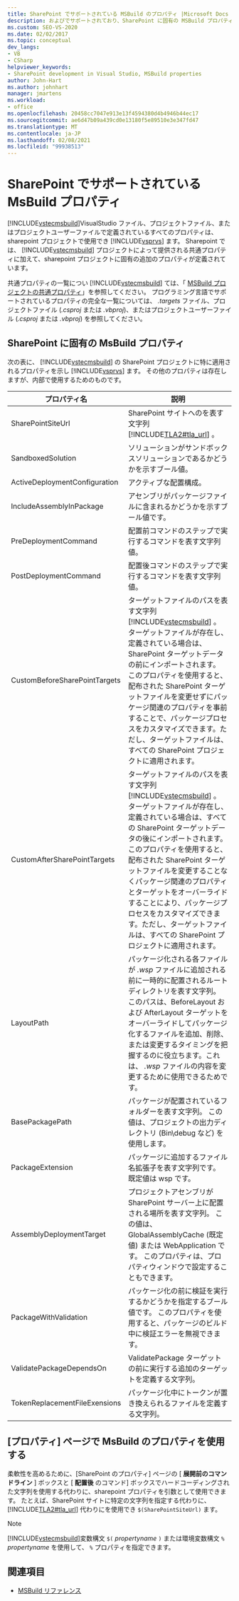 ```yaml
---
title: SharePoint でサポートされている MSBuild のプロパティ |Microsoft Docs
description: およびでサポートされており、SharePoint に固有の MSBuild プロパティの名前と説明の一覧を読み取ります。
ms.custom: SEO-VS-2020
ms.date: 02/02/2017
ms.topic: conceptual
dev_langs:
- VB
- CSharp
helpviewer_keywords:
- SharePoint development in Visual Studio, MSBuild properties
author: John-Hart
ms.author: johnhart
manager: jmartens
ms.workload:
- office
ms.openlocfilehash: 20458cc7047e913e13f4594380d4b4946b44ec17
ms.sourcegitcommit: ae6d47b09a439cd0e13180f5e89510e3e347fd47
ms.translationtype: MT
ms.contentlocale: ja-JP
ms.lasthandoff: 02/08/2021
ms.locfileid: "99938513"
---
```

# <a name="msbuild-properties-supported-by-sharepoint"></a>SharePoint でサポートされている MsBuild プロパティ
  [!INCLUDE[vstecmsbuild](../sharepoint/includes/vstecmsbuild-md.md)]VisualStudio ファイル、プロジェクトファイル、またはプロジェクトユーザーファイルで定義されているすべてのプロパティは、sharepoint プロジェクトで使用でき [!INCLUDE[vsprvs](../sharepoint/includes/vsprvs-md.md)] ます。 Sharepoint では、 [!INCLUDE[vstecmsbuild](../sharepoint/includes/vstecmsbuild-md.md)] プロジェクトによって提供される共通プロパティに加えて、sharepoint プロジェクトに固有の追加のプロパティが定義されています。

 共通プロパティの一覧につい [!INCLUDE[vstecmsbuild](../sharepoint/includes/vstecmsbuild-md.md)] ては、「 [MSBuild プロジェクトの共通プロパティ](/previous-versions/dotnet/netframework-4.0/bb629394(v=vs.100))」を参照してください。 プログラミング言語でサポートされているプロパティの完全な一覧については、 *.targets* ファイル、プロジェクトファイル (*.csproj* または *.vbproj*)、またはプロジェクトユーザーファイル (*.csproj* または *.vbproj*) を参照してください。

## <a name="msbuild-properties-specific-to-sharepoint"></a>SharePoint に固有の MsBuild プロパティ
 次の表に、 [!INCLUDE[vstecmsbuild](../sharepoint/includes/vstecmsbuild-md.md)] の SharePoint プロジェクトに特に適用されるプロパティを示し [!INCLUDE[vsprvs](../sharepoint/includes/vsprvs-md.md)] ます。 その他のプロパティは存在しますが、内部で使用するためのものです。

|プロパティ名|説明|
|-------------------|-----------------|
|SharePointSiteUrl|SharePoint サイトへのを表す文字列 [!INCLUDE[TLA2#tla_url](../sharepoint/includes/tla2sharptla-url-md.md)] 。|
|SandboxedSolution|ソリューションがサンドボックスソリューションであるかどうかを示すブール値。|
|ActiveDeploymentConfiguration|アクティブな配置構成。|
|IncludeAssemblyInPackage|アセンブリがパッケージファイルに含まれるかどうかを示すブール値です。|
|PreDeploymentCommand|配置前コマンドのステップで実行するコマンドを表す文字列値。|
|PostDeploymentCommand|配置後コマンドのステップで実行するコマンドを表す文字列値。|
|CustomBeforeSharePointTargets|ターゲットファイルのパスを表す文字列 [!INCLUDE[vstecmsbuild](../sharepoint/includes/vstecmsbuild-md.md)] 。 ターゲットファイルが存在し、定義されている場合は、SharePoint ターゲットデータの前にインポートされます。 このプロパティを使用すると、配布された SharePoint ターゲットファイルを変更せずにパッケージ関連のプロパティを事前することで、パッケージプロセスをカスタマイズできます。ただし、ターゲットファイルは、すべての SharePoint プロジェクトに適用されます。|
|CustomAfterSharePointTargets|ターゲットファイルのパスを表す文字列 [!INCLUDE[vstecmsbuild](../sharepoint/includes/vstecmsbuild-md.md)] 。 ターゲットファイルが存在し、定義されている場合は、すべての SharePoint ターゲットデータの後にインポートされます。 このプロパティを使用すると、配布された SharePoint ターゲットファイルを変更することなくパッケージ関連のプロパティとターゲットをオーバーライドすることにより、パッケージプロセスをカスタマイズできます。ただし、ターゲットファイルは、すべての SharePoint プロジェクトに適用されます。|
|LayoutPath|パッケージ化される各ファイルが *.wsp* ファイルに追加される前に一時的に配置されるルートディレクトリを表す文字列。 このパスは、BeforeLayout および AfterLayout ターゲットをオーバーライドしてパッケージ化するファイルを追加、削除、または変更するタイミングを把握するのに役立ちます。これは、 *.wsp* ファイルの内容を変更するために使用できるためです。|
|BasePackagePath|パッケージが配置されているフォルダーを表す文字列。 この値は、プロジェクトの出力ディレクトリ (Bin\debug など) を使用します。|
|PackageExtension|パッケージに追加するファイル名拡張子を表す文字列です。 既定値は wsp です。|
|AssemblyDeploymentTarget|プロジェクトアセンブリが SharePoint サーバー上に配置される場所を表す文字列。 この値は、GlobalAssemblyCache (既定値) または WebApplication です。 このプロパティは、プロパティウィンドウで設定することもできます。|
|PackageWithValidation|パッケージ化の前に検証を実行するかどうかを指定するブール値です。 このプロパティを使用すると、パッケージのビルド中に検証エラーを無視できます。|
|ValidatePackageDependsOn|ValidatePackage ターゲットの前に実行する追加のターゲットを定義する文字列。|
|TokenReplacementFileExensions|パッケージ化中にトークンが置き換えられるファイルを定義する文字列。|

## <a name="use-msbuild-properties-in-the-properties-page"></a>[プロパティ] ページで MsBuild のプロパティを使用する
 柔軟性を高めるために、[SharePoint のプロパティ] ページの [ **展開前のコマンドライン** ] ボックスと [ **配置後** のコマンド] ボックスでハードコーディングされた文字列を使用する代わりに、sharepoint プロパティを引数として使用できます。 たとえば、SharePoint サイトに特定の文字列を指定する代わりに、 [!INCLUDE[TLA2#tla_url](../sharepoint/includes/tla2sharptla-url-md.md)] 代わりにを使用でき `$(SharePointSiteUrl)` ます。

> [!NOTE]
> [!INCLUDE[vstecmsbuild](../sharepoint/includes/vstecmsbuild-md.md)]変数構文 `$(` *propertyname* `)` または環境変数構文 `%` *propertyname* を使用して、 `%` プロパティを指定できます。

## <a name="see-also"></a>関連項目

- [MSBuild リファレンス](../msbuild/msbuild-reference.md)